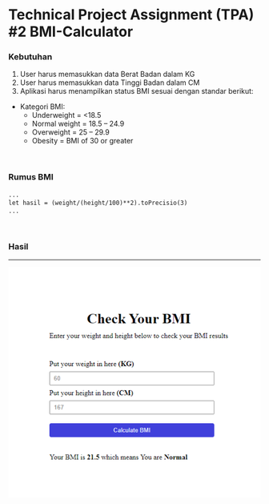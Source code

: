# Technical Project Assignment (TPA) #2 BMI-Calculator

### Kebutuhan

1. User harus memasukkan data Berat Badan dalam KG
2. User harus memasukkan data Tinggi Badan dalam CM
3. Aplikasi harus menampilkan status BMI sesuai dengan standar berikut:

- Kategori BMI:
  - Underweight = <18.5
  - Normal weight = 18.5 – 24.9
  - Overweight = 25 – 29.9
  - Obesity = BMI of 30 or greater

<br>

### Rumus BMI

```
...
let hasil = (weight/(height/100)**2).toPrecisio(3)
...
```

<br>

### Hasil

<hr>

![alt text](https://github.com/MaulanaYusuf20/BMI-Calculator/blob/master/assets/Images/Screenshoot.png)
